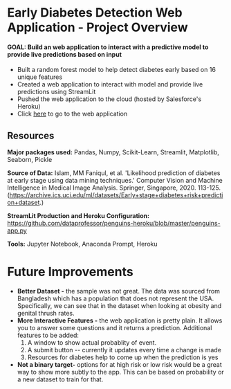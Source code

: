 # Early Diabetes Detection Web Application - Project Overview

#### **GOAL:** Build an web application to interact with a predictive model to provide live predictions based on input

  * Built a random forest model to help detect diabetes early based on 16 unique features
  * Created a web application to interact with model and provide live predictions using StreamLit
  * Pushed the web application to the cloud (hosted by Salesforce's Heroku)
  * Click [here](https://jzcharia-diabetesdetection.herokuapp.com/) to go to the web application

## Resources

**Major packages used:** Pandas, Numpy, Scikit-Learn, Streamlit, Matplotlib, Seaborn, Pickle

**Source of Data:** Islam, MM Faniqul, et al. 'Likelihood prediction of diabetes at early stage using data mining techniques.' Computer Vision and Machine Intelligence in Medical Image Analysis. Springer, Singapore, 2020. 113-125. (https://archive.ics.uci.edu/ml/datasets/Early+stage+diabetes+risk+prediction+dataset.)

**StreamLit Production and Heroku Configuration:** https://github.com/dataprofessor/penguins-heroku/blob/master/penguins-app.py

**Tools:** Jupyter Notebook, Anaconda Prompt, Heroku

# Future Improvements
 * **Better Dataset -** the sample was not great. The data was sourced from Bangladesh which has a population that does not represent the USA. Specifically, we can see that in the dataset when looking at obesity and genital thrush rates. 
 * **More Interactive Features -** the web application is pretty plain. It allows you to answer some questions and it returns a prediction. Additional features to be added:
    1. A window to show actual probablity of event.
    2. A submit button -- currently it updates every time a change is made
    3. Resources for diabetes help to come up when the prediction is yes
 * **Not a binary target-** options for at high risk or low risk would be a great way to show more subtly to the app. This can be based on probability or a new dataset to train for that. 
